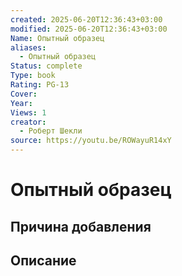 ```yaml
---
created: 2025-06-20T12:36:43+03:00
modified: 2025-06-20T12:36:43+03:00
Name: Опытный образец
aliases:
  - Опытный образец
Status: complete
Type: book
Rating: PG-13
Cover: 
Year: 
Views: 1
creator:
  - Роберт Шекли
source: https://youtu.be/ROWayuR14xY
---
```


# Опытный образец








## Причина добавления




## Описание



